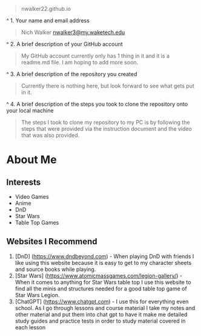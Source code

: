> nwalker22.github.io

^ 1.	Your name and email address
> Nich Walker
> nwalker3@my.waketech.edu

^ 2.	A brief description of your GitHub account
> My GitHub account currently only has 1 thing in it and it is a readme.md file. I am hoping to add more soon.

^ 3.	A brief description of the repository you created 
> Currently there is nothing here, but look forward to see what gets put in it.

^ 4.	A brief description of the steps you took to clone the repository onto your local machine
> The steps I took to clone my repository to my PC is by following the steps that were provided via the instruction document and the video that was also provided.


# About Me
## Interests
 * Video Games
 * Anime
 * DnD
 * Star Wars
 * Table Top Games
## Websites I Recommend
 1. [DnD] (https://www.dndbeyond.com) - When playing DnD with friends I like using this website because it is easy to get to my character sheets and source books while playing.
 2. [Star Wars] (https://www.atomicmassgames.com/legion-gallery/) - When it comes to anything for Star Wars table top I use this website to find all the minis and structures needed for a good table top game of Star Wars Legion. 
 3. [ChatGPT] (https://www.chatgpt.com) - I use this for everything even school. As I go through lessons and course material I take my notes and other material and put them into chat gpt to have it make me detailed study guides and practice tests in order to study material covered in each lesson